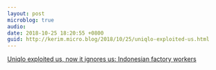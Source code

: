 ```yaml
---
layout: post
microblog: true
audio: 
date: 2018-10-25 18:20:55 +0800
guid: http://kerim.micro.blog/2018/10/25/uniqlo-exploited-us.html
---
```

[Uniqlo exploited us, now it ignores us: Indonesian factory workers](https://www.scmp.com/news/asia/east-asia/article/2169836/uniqlo-exploited-us-now-it-ignores-us-indonesian-factory-workers)
